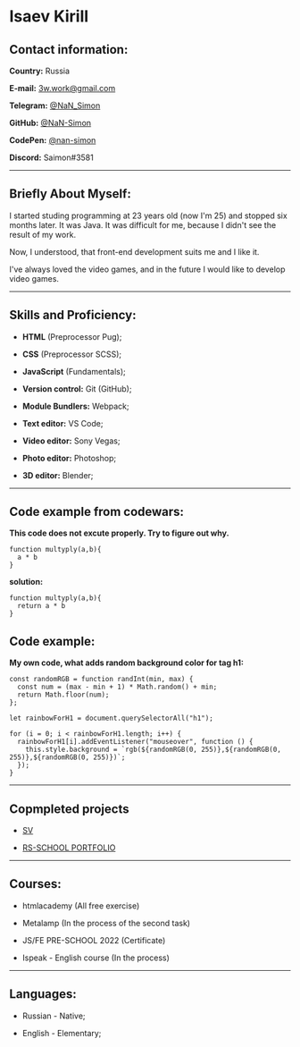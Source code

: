 # Isaev Kirill

## Contact information:

**Country:** Russia

**E-mail:** 3w.work@gmail.com

**Telegram:** [@NaN_Simon](https://t.me/nan_simon)

**GitHub:** [@NaN-Simon](https://github.com/nan-simon)

**CodePen:** [@nan-simon](https://codepen.io/nan-simon)

**Discord:** Saimon#3581

---
## Briefly About Myself:

I started studing programming at 23 years old (now I'm 25) and stopped six months later. It was Java. It was difficult for me, because I didn't see the result of my work. 

Now, I understood, that front-end development suits me and I like it.

I've always loved the video games, and in the future I would like to develop video games.

---
## Skills and Proficiency:

- **HTML** (Preprocessor Pug);

- **CSS** (Preprocessor SCSS);

- **JavaScript** (Fundamentals);

- **Version control:** Git (GitHub);

- **Module Bundlers:** Webpack;

- **Text editor:** VS Code;

- **Video editor:** Sony Vegas;

- **Photo editor:** Photoshop;

- **3D editor:** Blender;

---
## Code example from codewars:

**This code does not excute properly. Try to figure out why.**

```
function multyply(a,b){
  a * b
}
```

**solution:**

```
function multyply(a,b){
  return a * b
}
```

## Code example:

**My own code, what adds random background color for tag h1:**

```
const randomRGB = function randInt(min, max) {
  const num = (max - min + 1) * Math.random() + min;
  return Math.floor(num);
};

let rainbowForH1 = document.querySelectorAll("h1");

for (i = 0; i < rainbowForH1.length; i++) {
  rainbowForH1[i].addEventListener("mouseover", function () {
    this.style.background = `rgb(${randomRGB(0, 255)},${randomRGB(0, 255)},${randomRGB(0, 255)})`;
  });
}
```

---
## Copmpleted projects
- [SV](https://github.com/NaN-Simon/rsschool-cv)

- [RS-SCHOOL PORTFOLIO](https://github.com/NaN-Simon/JS-FE-RSS-PRE-SCHOOL-2022/tree/portfolio-part3)

---
## Courses:

- htmlacademy (All free exercise)

- Metalamp (In the process of the second task)

- JS/FE PRE-SCHOOL 2022 (Certificate)

- Ispeak - English course (In the process)

---
## Languages:

- Russian - Native;

- English - Elementary;
